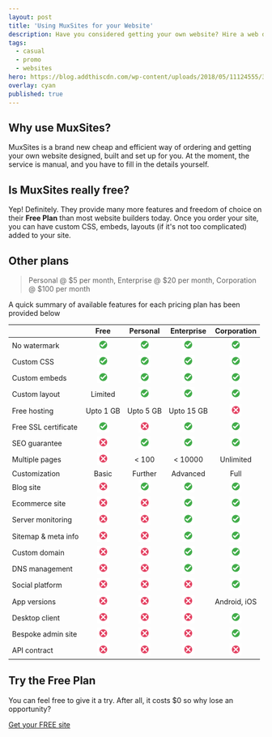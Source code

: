 ```yaml
---
layout: post
title: 'Using MuxSites for your Website'
description: Have you considered getting your own website? Hire a web developer for $0 and onwards!
tags:
  - casual
  - promo
  - websites
hero: https://blog.addthiscdn.com/wp-content/uploads/2018/05/11124555/3-Things-Great-Websites-Have-in-Common1-672x372.png
overlay: cyan
published: true
---
```


## Why use MuxSites?
MuxSites is a brand new cheap and efficient way of ordering and getting your own website designed, built and set up for you. At the moment, the service is manual, and you have to fill in the details yourself.

## Is MuxSites really free?
Yep! Definitely. They provide many more features and freedom of choice on their **Free Plan** than most website builders today. Once you order your site, you can have custom CSS, embeds, layouts (if it's not too complicated) added to your site.

<!-- A summary of the **Free Plan** on MuxSites :
![](../images/circletick.png) No watermark
![](../images/circletick.png) Custom CSS
![](../images/circletick.png) Custom embeds
![](../images/circletick.png) Custom layout (depends on complexity)
![](../images/circletick.png) Free hosting (upto 1 GB)
![](../images/circletick.png) Free subdomain `[yoursitename].muxsites.com`, e.g. detalk.muxsites.com, amrella.muxsites.com
![](../images/circlecross.png) Free SSL certificate (https)
![](../images/circlecross.png) SEO guarantee
![](../images/circlecross.png) Multiple pages
![](../images/circlecross.png) Further customization -->

## Other plans
> Personal @ $5 per month, Enterprise @ $20 per month, Corporation @ $100 per month

A quick summary of available features for each pricing plan has been provided below

| | Free | Personal | Enterprise | Corporation |
|     :---      |     :---:      |     :---:      |     :---:     |     :---:     |
| No watermark   | ![](../images/circletick.png)     | ![](../images/circletick.png)    | ![](../images/circletick.png) | ![](../images/circletick.png) |
| Custom CSS     | ![](../images/circletick.png) | ![](../images/circletick.png) | ![](../images/circletick.png) | ![](../images/circletick.png) |
| Custom embeds     | ![](../images/circletick.png) | ![](../images/circletick.png) | ![](../images/circletick.png) | ![](../images/circletick.png) |
| Custom layout     | Limited | ![](../images/circletick.png) | ![](../images/circletick.png) | ![](../images/circletick.png) |
| Free hosting | Upto 1 GB | Upto 5 GB | Upto 15 GB | ![](../images/circlecross.png) |
| Free SSL certificate | ![](../images/circletick.png) | ![](../images/circlecross.png) | ![](../images/circletick.png) | ![](../images/circletick.png) |
| SEO guarantee | ![](../images/circlecross.png) | ![](../images/circletick.png) | ![](../images/circletick.png) | ![](../images/circletick.png) |
| Multiple pages | ![](../images/circlecross.png) | < 100 | < 10000 | Unlimited |
| Customization | Basic | Further | Advanced | Full |
| Blog site | ![](../images/circlecross.png) | ![](../images/circletick.png) | ![](../images/circletick.png) | ![](../images/circletick.png) |
| Ecommerce site | ![](../images/circlecross.png) | ![](../images/circlecross.png) | ![](../images/circletick.png) | ![](../images/circletick.png) |
| Server monitoring | ![](../images/circlecross.png) | ![](../images/circlecross.png) | ![](../images/circletick.png) | ![](../images/circletick.png) |
| Sitemap & meta info | ![](../images/circlecross.png) | ![](../images/circlecross.png) | ![](../images/circletick.png) | ![](../images/circletick.png) |
| Custom domain | ![](../images/circlecross.png) | ![](../images/circlecross.png) | ![](../images/circletick.png) | ![](../images/circletick.png) |
| DNS management | ![](../images/circlecross.png) | ![](../images/circlecross.png) | ![](../images/circletick.png) | ![](../images/circletick.png) |
| Social platform | ![](../images/circlecross.png) | ![](../images/circlecross.png) | ![](../images/circlecross.png) | ![](../images/circletick.png) |
| App versions | ![](../images/circlecross.png) | ![](../images/circlecross.png) | ![](../images/circlecross.png) | Android, iOS |
| Desktop client | ![](../images/circlecross.png) | ![](../images/circlecross.png) | ![](../images/circlecross.png) | ![](../images/circletick.png) |
| Bespoke admin site | ![](../images/circlecross.png) | ![](../images/circlecross.png) | ![](../images/circlecross.png) | ![](../images/circletick.png) |
| API contract | ![](../images/circlecross.png) | ![](../images/circlecross.png) | ![](../images/circlecross.png) | ![](../images/circlecross.png) |

<!-- ![](../images/circletick.png) Everything from **Free**
![](../images/circletick.png) SEO guarantee
![](../images/circletick.png) Multiple pages
![](../images/circletick.png) Blog site
![](../images/circletick.png) Hosting (upto 5 GB)
![](../images/circletick.png) Further customization
![](../images/circlecross.png) Ecommerce site
![](../images/circlecross.png) Server monitoring
![](../images/circlecross.png) Sitemap and meta info



* ![](../images/circletick.png) Everything from **Personal**
* ![](../images/circletick.png) Hosting (upto 15 GB)
* ![](../images/circletick.png) Ecommerce site
* ![](../images/circletick.png) Full customization
* ![](../images/circletick.png) Server monitoring
* ![](../images/circletick.png) Sitemap and meta info
* ![](../images/circletick.png) Custom domain (`[anyname].com`,`[anyname].org`)
* ![](../images/circletick.png) DNS management
* ![](../images/circlecross.png) Social platform
* ![](../images/circlecross.png) App versions
* ![](../images/circlecross.png) Bespoke admin software/site



![](../images/circletick.png) Everything from **Enterprise**
![](../images/circletick.png) Social platform
![](../images/circletick.png) Webapp included
![](../images/circletick.png) Android app version
![](../images/circletick.png) iOS app version
![](../images/circletick.png) Desktop client
![](../images/circletick.png) Bespoke admin software/site
![](../images/circletick.png) Any extra features -->

## Try the Free Plan
You can feel free to give it a try. After all, it costs $0 so why lose an opportunity?

[Get your FREE site](https://free.muxsites.com)
